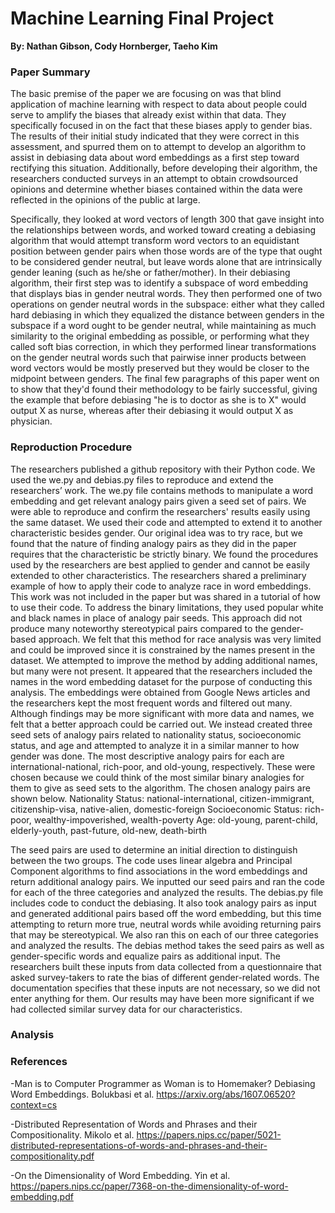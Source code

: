 # Machine Learning Final Project
**By: Nathan Gibson, Cody Hornberger, Taeho Kim**

### Paper Summary ###
The basic premise of the paper we are focusing on was that blind application of machine learning with respect to data about people could serve to amplify the biases that already exist within that data.  They specifically focused in on the fact that these biases apply to gender bias. The results of their initial study indicated that they were correct in this assessment, and spurred them on to attempt to develop an algorithm to assist in debiasing data about word embeddings as a first step toward rectifying this situation. Additionally, before developing their algorithm, the researchers conducted surveys in an attempt to obtain crowdsourced opinions and determine whether biases contained within the data were reflected in the opinions of the public at large.

Specifically, they looked at word vectors of length 300 that gave insight into the relationships between words, and worked toward creating a debiasing algorithm that would attempt transform word vectors to an equidistant position between gender pairs when those words are of the type that ought to be considered gender neutral, but leave words alone that are intrinsically gender leaning (such as he/she or father/mother). In their debiasing algorithm, their first step was to identify a subspace of word embedding that displays bias in gender neutral words. They then performed one of two operations on gender neutral words in the subspace: either what they called hard debiasing in which they equalized the distance between genders in the subspace if a word ought to be gender neutral, while maintaining as much similarity to the original embedding as possible, or performing what they called soft bias correction, in which they performed linear transformations on the gender neutral words such that pairwise inner products between word vectors would be mostly preserved but they would be closer to the midpoint between genders. The final few paragraphs of this paper went on to show that they'd found their methodology to be fairly successful, giving the example that before debiasing "he is to doctor as she is to X" would output X as nurse, whereas after their debiasing it would output X as physician.

### Reproduction Procedure ###
The researchers published a github repository with their Python code. We used the we.py and debias.py files to reproduce and extend the researchers’ work. The we.py file contains methods to manipulate a word embedding and get relevant analogy pairs given a seed set of pairs. We were able to reproduce and confirm the researchers' results easily using the same dataset. We used their code and attempted to extend it to another characteristic besides gender. Our original idea was to try race, but we found that the nature of finding analogy pairs as they did in the paper requires that the characteristic be strictly binary. We found the procedures used by the researchers are best applied to gender and cannot be easily extended to other characteristics.
The researchers shared a preliminary example of how to apply their code to analyze race in word embeddings. This work was not included in the paper but was shared in a tutorial of how to use their code. To address the binary limitations, they used popular white and black names in place of analogy pair seeds. This approach did not produce many noteworthy stereotypical pairs compared to the gender-based approach. We felt that this method for race analysis was very limited and could be improved since it is constrained by the names present in the dataset. We attempted to improve the method by adding additional names, but many were not present. It appeared that the researchers included the names in the word embedding dataset for the purpose of conducting this analysis. The embeddings were obtained from Google News articles and the researchers kept the most frequent words and filtered out many. Although findings may be more significant with more data and names, we felt that a better approach could be carried out.
We instead created three seed sets of analogy pairs related to nationality status, socioeconomic status, and age and attempted to analyze it in a similar manner to how gender was done. The most descriptive analogy pairs for each are international-national, rich-poor, and old-young, respectively. These were chosen because we could think of the most similar binary analogies for them to give as seed sets to the algorithm. The chosen analogy pairs are shown below.
Nationality Status: national-international, citizen-immigrant, citizenship-visa, native-alien, domestic-foreign
Socioeconomic Status: rich-poor, wealthy-impoverished, wealth-poverty
Age: old-young, parent-child, elderly-youth, past-future, old-new, death-birth

The seed pairs are used to determine an initial direction to distinguish between the two groups. The code uses linear algebra and Principal Component algorithms to find associations in the word embeddings and return additional analogy pairs. We inputted our seed pairs and ran the code for each of the three categories and analyzed the results.
The debias.py file includes code to conduct the debiasing. It also took analogy pairs as input and generated additional pairs based off the word embedding, but this time attempting to return more true, neutral words while avoiding returning pairs that may be stereotypical. We also ran this on each of our three categories and analyzed the results. The debias method takes the seed pairs as well as gender-specific words and equalize pairs as additional input. The researchers built these inputs from data collected from a questionnaire that asked survey-takers to rate the bias of different gender-related words. The documentation specifies that these inputs are not necessary, so we did not enter anything for them. Our results may have been more significant if we had collected similar survey data for our characteristics.

### Analysis ###

### References ###

-Man is to Computer Programmer as Woman is to Homemaker? Debiasing Word Embeddings. Bolukbasi et al. https://arxiv.org/abs/1607.06520?context=cs

-Distributed Representation of Words and Phrases and their Compositionality. Mikolo et al. https://papers.nips.cc/paper/5021-distributed-representations-of-words-and-phrases-and-their-compositionality.pdf

-On the Dimensionality of Word Embedding. Yin et al. https://papers.nips.cc/paper/7368-on-the-dimensionality-of-word-embedding.pdf

